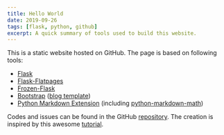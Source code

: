 ```yaml
---
title: Hello World
date: 2019-09-26
tags: [flask, python, github] 
excerpt: A quick summary of tools used to build this website.
---
```


This is a static website hosted on GitHub. The page is based on following tools:

* [Flask](https://palletsprojects.com/p/flask/)
* [Flask-Flatpages](https://flask-flatpages.readthedocs.io/en/v0.7.1/)
* [Frozen-Flask](https://pythonhosted.org/Frozen-Flask/)
* [Bootstrap](https://getbootstrap.com/) ([blog template](https://getbootstrap.com/docs/4.3/examples/blog/))
* [Python Markdown Extension](https://python-markdown.github.io/extensions/) (including [python-markdown-math](https://github.com/mitya57/python-markdown-math))

Codes and issues can be found in the GitHub [repository](https://github.com/kewellcjj/flask_page). The creation is inspired by this awesome [tutorial](https://nicolas.perriault.net/code/2012/dead-easy-yet-powerful-static-website-generator-with-flask/).